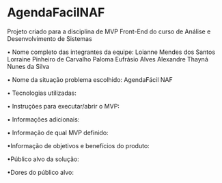 # AgendaFacilNAF
Projeto criado para a disciplina de MVP Front-End do curso de Análise e Desenvolvimento de Sistemas

• Nome completo das integrantes da equipe:
Loianne Mendes dos Santos
Lorraine Pinheiro de Carvalho
Paloma Eufrásio Alves Alexandre
Thayná Nunes da Silva

• Nome da situação problema escolhido: AgendaFácil NAF

• Tecnologias utilizadas:

• Instruções para executar/abrir o MVP:

• Informações adicionais:

• Informação de qual MVP definido:

•Informação de objetivos e benefícios do produto:

•Público alvo da solução:

•Dores do público alvo:
